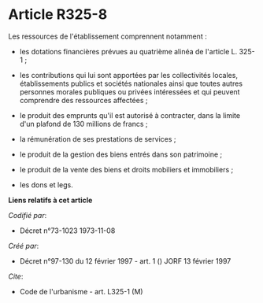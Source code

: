 # Article R325-8

Les ressources de l'établissement comprennent notamment :

- les dotations financières prévues au quatrième alinéa de l'article L. 325-1 ;

- les contributions qui lui sont apportées par les collectivités locales, établissements publics et sociétés nationales ainsi
que toutes autres personnes morales publiques ou privées intéressées et qui peuvent comprendre des ressources affectées ;

- le produit des emprunts qu'il est autorisé à contracter, dans la limite d'un plafond de 130 millions de francs ;

- la rémunération de ses prestations de services ;

- le produit de la gestion des biens entrés dans son patrimoine ;

- le produit de la vente des biens et droits mobiliers et immobiliers ;

- les dons et legs.

**Liens relatifs à cet article**

_Codifié par_:

  - Décret n°73-1023 1973-11-08

_Créé par_:

  - Décret n°97-130 du 12 février 1997 - art. 1 () JORF 13 février 1997

_Cite_:

  - Code de l'urbanisme - art. L325-1 (M)
